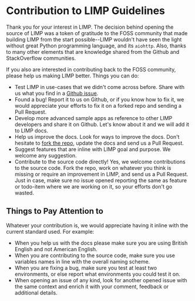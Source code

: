 # Contribution to LIMP Guidelines

Thank you for your interest in LIMP. The decision behind opening the source of LIMP was a token of gratitude to the FOSS community that made building LIMP from the start possible--LIMP wouldn't have seen the light without great Python programming language, and its `aiohttp`. Also, thanks to many other elements that are knowledge shared from the Github and StackOverflow communities.

If you also are interested in contributing back to the FOSS community, please help us making LIMP better. Things you can do:
* Test LIMP in use-cases that we didn't come across before. Share with us what you find in a [Github issue](https://github.com/masaar/limp/issues).
* Found a bug! Report it to us on Github, or if you know how to fix it, we would appreciate your efforts to fix it on a forked repo and sending a Pull Request.
* Develop more advanced sample apps as reference to other LIMP developers and share it on Github. Let's know about it and we will add it to LIMP docs.
* Help us improve the docs. Look for ways to improve the docs. Don't hesitate to [fork the repo](https://github.com/masaar/limp), update the docs and send us a Pull Request.
* Suggest features that are inline with LIMP goal and purpose. We welcome any suggestion.
* Contribute to the source code directly! Yes, we welcome contributions to the source code. Fork the repo, work on whatever you think is missing or require an improvement in LIMP, and send us a Pull Request. Just in case, make sure no issue opened reporting the same as feature or todo-item where we are working on it, so your efforts don't go wasted.

## Things to Pay Attention to
Whatever your contribution is, we would appreciate having it inline with the current standard used. For example:
* When you help us with the docs please make sure you are using British English and not American English.
* When you are contributing to the source code, make sure you use variables names in line with the overall naming scheme.
* When you are fixing a bug, make sure you test at least two environments, or else report what environments you could test it on.
* When opening an issue of any kind, look for another opened issue with the same context and enrich it with your comment, feedback or additional details.